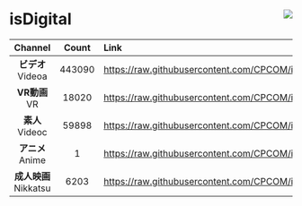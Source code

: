# isDigital <img align="right" src="https://img.shields.io/github/last-commit/CPCOM/isDigital"/>  
  
| Channel | Count | Link |  
| :-----: | :---: | :--- |  
|**ビデオ**<br />Videoa | 443090 | https://raw.githubusercontent.com/CPCOM/isDigital/main/Videoa.txt |  
|**VR動画**<br />VR | 18020 | https://raw.githubusercontent.com/CPCOM/isDigital/main/VR.txt |  
|**素人**<br />Videoc | 59898 | https://raw.githubusercontent.com/CPCOM/isDigital/main/Videoc.txt |  
|**アニメ**<br />Anime | 1 | https://raw.githubusercontent.com/CPCOM/isDigital/main/Anime.txt |  
|**成人映画**<br />Nikkatsu | 6203 | https://raw.githubusercontent.com/CPCOM/isDigital/main/Nikkatsu.txt |  